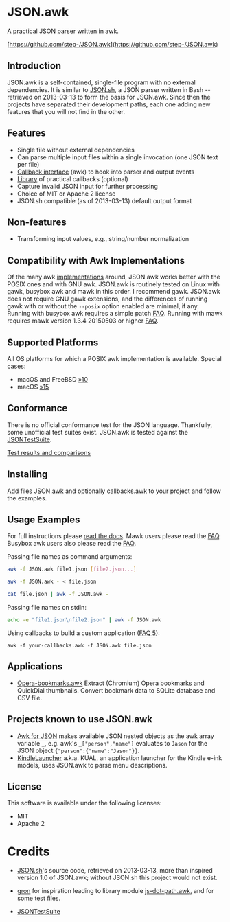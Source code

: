 JSON.awk
========

A practical JSON parser written in awk.

[https://github.com/step-/JSON.awk](https://github.com/step-/JSON.awk)

Introduction
------------

JSON.awk is a self-contained, single-file program with no external dependencies.
It is similar to [JSON.sh](https://github.com/dominictarr/JSON.sh), a JSON
parser written in Bash -- retrieved on 2013-03-13 to form the basis for
JSON.awk. Since then the projects have separated their development paths, each
one adding new features that you will not find in the other.

Features
--------

* Single file without external dependencies
* Can parse multiple input files within a single invocation (one JSON text per file)
* [Callback interface](doc/callbacks.md) (awk) to hook into parser and output events
* [Library](doc/library.md) of practical callbacks (optional)
* Capture invalid JSON input for further processing
* Choice of MIT or Apache 2 license
* JSON.sh compatible (as of 2013-03-13) default output format

Non-features
------------

* Transforming input values, e.g., string/number normalization

Compatibility with Awk Implementations
--------------------------------------

Of the many awk [implementations](https://en.wikipedia.org/wiki/AWK#Versions_and_implementations)
around, JSON.awk works better with the POSIX ones and with GNU awk.
JSON.awk is routinely tested on Linux with gawk, busybox awk and mawk in this order.
I recommend gawk. JSON.awk does not require GNU gawk extensions, and the differences
of running gawk with or without the `--posix` option enabled are minimal, if any.
Running with busybox awk requires a simple patch [FAQ](doc/FAQ.md#busybox_awk).
Running with mawk requires mawk version 1.3.4 20150503 or higher [FAQ](doc/FAQ.md#mawk).

Supported Platforms
-------------------

All OS platforms for which a POSIX awk implementation is available. Special cases:

* macOS and FreeBSD [&raquo;10](https://github.com/step-/JSON.awk/issues/10)
* macOS [&raquo;15](https://github.com/step-/JSON.awk/issues/15)

Conformance
-----------

There is no official conformance test for the JSON language. Thankfully, some
unofficial test suites exist.  JSON.awk is tested against the
[JSONTestSuite](https://github.com/nst/JSONTestSuite.git).

[Test results and comparisons](doc/JSONTestSuite/results/full_results.md)

Installing
----------

Add files JSON.awk and optionally callbacks.awk to your project and follow the
examples.

Usage Examples
--------------

For full instructions please [read the docs](doc/usage.md).
Mawk users please read the [FAQ](doc/FAQ.md#mawk).
Busybox awk users also please read the [FAQ](doc/FAQ.md#busybox_awk).

Passing file names as command arguments:

```sh
awk -f JSON.awk file1.json [file2.json...]

awk -f JSON.awk - < file.json

cat file.json | awk -f JSON.awk -
```

Passing file names on stdin:

```sh
echo -e "file1.json\nfile2.json" | awk -f JSON.awk
```

Using callbacks to build a custom application ([FAQ 5](doc/FAQ.md#5)):

```
awk -f your-callbacks.awk -f JSON.awk file.json
```

Applications
------------

* [Opera-bookmarks.awk](https://github.com/step-/opera-bookmarks.awk)
  Extract (Chromium) Opera bookmarks and QuickDial thumbnails.
  Convert bookmark data to SQLite database and CSV file.

Projects known to use JSON.awk
------------------------------

* [Awk for JSON](https://github.com/mohd-akram/jawk) makes available JSON
  nested objects as the awk array variable `_`, e.g. awk's `_["person","name"]`
  evaluates to `Jason` for the JSON object `{"person":{"name":"Jason"}}`.
* [KindleLauncher](https://bitbucket.org/ixtab/kindlelauncher/overview)
  a.k.a. KUAL, an application launcher for the Kindle e-ink models, uses
  JSON.awk to parse menu descriptions.

License
-------

This software is available under the following licenses:

* MIT
* Apache 2

Credits
=======

* [JSON.sh](https://github.com/dominictarr/JSON.sh)'s source code, retrieved on
  2013-03-13, more than inspired version 1.0 of JSON.awk; without JSON.sh this
  project would not exist.

* [gron](https://github.com/tomnomnom/gron) for inspiration leading to
  library module [js-dot-path.awk](doc/library.md#js_dot_path), and for some
  test files.

* [JSONTestSuite](https://github.com/nst/JSONTestSuite)

